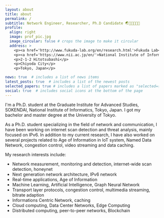 ```yaml
---
layout: about
title: about
permalink: /
subtitle: Network Engineer, Researcher, Ph.D Candidate 🌏🔭🇨🇳🇯🇵
profile:
  align: right
  image: prof_pic.jpg
  image_circular: false # crops the image to make it circular
  address: >
    <p><a href='http://www.fukuda-lab.org/en/research.html'>Fukuda Lab</a></p>
    <p><a href='https://www.nii.ac.jp/en/'>National Institute of Informatics</a></p>
    <p>2-1-2 Hitotsubashi</p>
    <p>Chiyoda City</p>
    <p>Tokyo, Japan</p>

news: true  # includes a list of news items
latest_posts: true  # includes a list of the newest posts
selected_papers: true # includes a list of papers marked as "selected={true}"
social: true  # includes social icons at the bottom of the page
---
```

I'm a Ph.D. student at the Graduate Institute for Advanced Studies, SOKENDAI, National Institute of Informatics, Tokyo, Japan. I got my bachelor and master degree at the University of Tokyo.

As a Ph.D. student specializing in the field of network and communication, I have been working on internet scan detection and threat analysis, mainly focused on IPv6.
In addition to my current research, I have also worked on several projects related to Age of Information in IoT system, Named Data Network, congestion control, video streaming and data caching.

My research interests include:
- Network measurement, monitoring and detection, internet-wide scan detection, honeynet
- Next generation network architecture, IPv6 network
- Real-time applications, Age of Information
- Machine Learning, Artificial Intelligence, Graph Neural Network
- Transport layer protocols, congestion control, multimedia streaming, bitrate adaption
- Informations Centric Network, caching
- Cloud computing, Data Center Networks, Edge Computing
- Distributed computing, peer-to-peer networks, Blockchain

